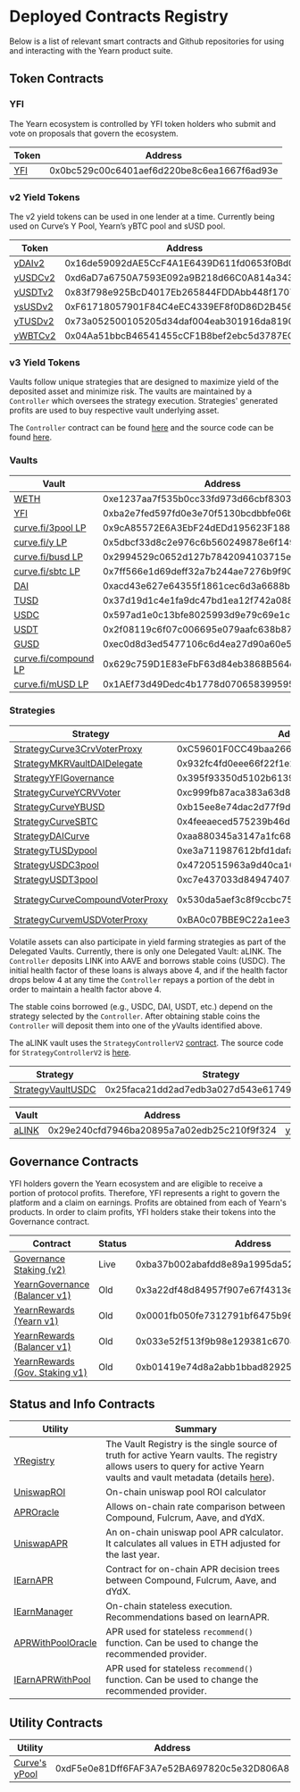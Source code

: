 # Deployed Contracts Registry

Below is a list of relevant smart contracts and Github repositories for using and interacting with the Yearn product suite.

## Token Contracts

### YFI

The Yearn ecosystem is controlled by YFI token holders who submit and vote on proposals that govern the ecosystem.

| Token                                                                        | Address                                    |
| ---------------------------------------------------------------------------- | ------------------------------------------ |
| [YFI](https://etherscan.io/token/0x0bc529c00c6401aef6d220be8c6ea1667f6ad93e) | 0x0bc529c00c6401aef6d220be8c6ea1667f6ad93e |

### v2 Yield Tokens

The v2 yield tokens can be used in one lender at a time. Currently being used on Curve’s Y Pool, Yearn’s yBTC pool and sUSD pool.

| Token                                                                              | Address                                    | Github                                                                                   |
| ---------------------------------------------------------------------------------- | ------------------------------------------ | ---------------------------------------------------------------------------------------- |
| [yDAIv2](https://etherscan.io/address/0x16de59092dAE5CcF4A1E6439D611fd0653f0Bd01)  | 0x16de59092dAE5CcF4A1E6439D611fd0653f0Bd01 | [YDAIv2.sol](https://github.com/iearn-finance/itoken/blob/master/contracts/YDAIv2.sol)   |
| [yUSDCv2](https://etherscan.io/address/0xd6aD7a6750A7593E092a9B218d66C0A814a3436e) | 0xd6aD7a6750A7593E092a9B218d66C0A814a3436e | [YUSDCv2.sol](https://github.com/iearn-finance/itoken/blob/master/contracts/YUSDCv2.sol) |
| [yUSDTv2](https://etherscan.io/address/0x83f798e925BcD4017Eb265844FDDAbb448f1707D) | 0x83f798e925BcD4017Eb265844FDDAbb448f1707D | [YUSDTv2.sol](https://github.com/iearn-finance/itoken/blob/master/contracts/YUSDTv2.sol) |
| [ysUSDv2](https://etherscan.io/address/0xF61718057901F84C4eEC4339EF8f0D86D2B45600) | 0xF61718057901F84C4eEC4339EF8f0D86D2B45600 | [YSUSDv2.sol](https://github.com/iearn-finance/itoken/blob/master/contracts/YSUSDv2.sol) |
| [yTUSDv2](https://etherscan.io/address/0x73a052500105205d34daf004eab301916da8190f) | 0x73a052500105205d34daf004eab301916da8190f | [YTUSDv2.sol](https://github.com/iearn-finance/itoken/blob/master/contracts/YTUSDv2.sol) |
| [yWBTCv2](https://etherscan.io/address/0x04Aa51bbcB46541455cCF1B8bef2ebc5d3787EC9) | 0x04Aa51bbcB46541455cCF1B8bef2ebc5d3787EC9 | [YWBTCv2.sol](https://github.com/iearn-finance/itoken/blob/master/contracts/YWBTCv2.sol) |

### v3 Yield Tokens

Vaults follow unique strategies that are designed to maximize yield of the deposited asset and minimize risk. The vaults are maintained by a `Controller` which oversees the strategy execution. Strategies' generated profits are used to buy respective vault underlying asset.

The `Controller` contract can be found [here](https://etherscan.io/address/0x9e65ad11b299ca0abefc2799ddb6314ef2d91080#code) and the source code can be found [here](https://github.com/iearn-finance/yearn-protocol/blob/develop/contracts/controllers/Controller.sol).

### Vaults

| Vault                                                                                             | Address                                    | GitHub                                                                                                 |
| ------------------------------------------------------------------------------------------------- | ------------------------------------------ | ------------------------------------------------------------------------------------------------------ |
| [WETH](https://etherscan.io/address/0xe1237aa7f535b0cc33fd973d66cbf830354d16c7)                   | 0xe1237aa7f535b0cc33fd973d66cbf830354d16c7 | [yWETH.sol](https://github.com/iearn-finance/yearn-protocol/blob/develop/contracts/vaults/yWETH.sol)   |
| [YFI](https://etherscan.io/address/0xba2e7fed597fd0e3e70f5130bcdbbfe06bb94fe1)                    | 0xba2e7fed597fd0e3e70f5130bcdbbfe06bb94fe1 | [yVault.sol](https://github.com/iearn-finance/yearn-protocol/blob/develop/contracts/vaults/yVault.sol) |
| [curve.fi/3pool LP](https://etherscan.io/address/0x9cA85572E6A3EbF24dEDd195623F188735A5179f#code) | 0x9cA85572E6A3EbF24dEDd195623F188735A5179f | [yVault.sol](https://github.com/iearn-finance/yearn-protocol/blob/develop/contracts/vaults/yVault.sol) |
| [curve.fi/y LP](https://etherscan.io/address/0x5dbcf33d8c2e976c6b560249878e6f1491bca25c)          | 0x5dbcf33d8c2e976c6b560249878e6f1491bca25c | [yVault.sol](https://github.com/iearn-finance/yearn-protocol/blob/develop/contracts/vaults/yVault.sol) |
| [curve.fi/busd LP](https://etherscan.io/address/0x2994529c0652d127b7842094103715ec5299bbed)       | 0x2994529c0652d127b7842094103715ec5299bbed | [yVault.sol](https://github.com/iearn-finance/yearn-protocol/blob/develop/contracts/vaults/yVault.sol) |
| [curve.fi/sbtc LP](https://etherscan.io/address/0x7ff566e1d69deff32a7b244ae7276b9f90e9d0f6)       | 0x7ff566e1d69deff32a7b244ae7276b9f90e9d0f6 | [yVault.sol](https://github.com/iearn-finance/yearn-protocol/blob/develop/contracts/vaults/yVault.sol) |
| [DAI](https://etherscan.io/address/0xacd43e627e64355f1861cec6d3a6688b31a6f952)                    | 0xacd43e627e64355f1861cec6d3a6688b31a6f952 | [yVault.sol](https://github.com/iearn-finance/yearn-protocol/blob/develop/contracts/vaults/yVault.sol) |
| [TUSD](https://etherscan.io/address/0x37d19d1c4e1fa9dc47bd1ea12f742a0887eda74a)                   | 0x37d19d1c4e1fa9dc47bd1ea12f742a0887eda74a | [yVault.sol](https://github.com/iearn-finance/yearn-protocol/blob/develop/contracts/vaults/yVault.sol) |
| [USDC](https://etherscan.io/address/0x597ad1e0c13bfe8025993d9e79c69e1c0233522e)                   | 0x597ad1e0c13bfe8025993d9e79c69e1c0233522e | [yVault.sol](https://github.com/iearn-finance/yearn-protocol/blob/develop/contracts/vaults/yVault.sol) |
| [USDT](https://etherscan.io/address/0x2f08119c6f07c006695e079aafc638b8789faf18)                   | 0x2f08119c6f07c006695e079aafc638b8789faf18 | [yVault.sol](https://github.com/iearn-finance/yearn-protocol/blob/develop/contracts/vaults/yVault.sol) |
| [GUSD](https://etherscan.io/address/0xec0d8d3ed5477106c6d4ea27d90a60e594693c90)                   | 0xec0d8d3ed5477106c6d4ea27d90a60e594693c90 | [yVault.sol](https://github.com/iearn-finance/yearn-protocol/blob/develop/contracts/vaults/yVault.sol) |
| [curve.fi/compound LP](https://etherscan.io/address/0x629c759d1e83efbf63d84eb3868b564d9521c129)   | 0x629c759D1E83eFbF63d84eb3868B564d9521C129 | [yVault.sol](https://github.com/iearn-finance/yearn-protocol/blob/develop/contracts/vaults/yVault.sol) |
| [curve.fi/mUSD LP](https://etherscan.io/address/0x1AEf73d49Dedc4b1778d0706583995958Dc862e6)       | 0x1AEf73d49Dedc4b1778d0706583995958Dc862e6 | [yVault.sol](https://github.com/iearn-finance/yearn-protocol/blob/develop/contracts/vaults/yVault.sol) |

### Strategies

| Strategy                                                                                                   | Address                                    | GitHub                                                                                                                                                       | Vault                                                                                           |
| ---------------------------------------------------------------------------------------------------------- | ------------------------------------------ | ------------------------------------------------------------------------------------------------------------------------------------------------------------ | ----------------------------------------------------------------------------------------------- |
| [StrategyCurve3CrvVoterProxy](https://etherscan.io/address/0xC59601F0CC49baa266891b7fc63d2D5FE097A79D)     | 0xC59601F0CC49baa266891b7fc63d2D5FE097A79D | [StrategyCurve3CrvVoterProxy.sol](https://github.com/iearn-finance/yearn-protocol/blob/develop/contracts/strategies/StrategyCurve3CrvVoterProxy.sol)         | [curve.fi/3pool LP](https://etherscan.io/address/0x9ca85572e6a3ebf24dedd195623f188735a5179f)    |
| [StrategyMKRVaultDAIDelegate](https://etherscan.io/address/0x932fc4fd0eee66f22f1e23fba74d7058391c0b15)     | 0x932fc4fd0eee66f22f1e23fba74d7058391c0b15 | [StrategyMKRVaultDAIDelegate.sol](https://github.com/iearn-finance/yearn-protocol/blob/develop/contracts/strategies/StrategyMKRVaultDAIDelegate.sol)         | [WETH](https://etherscan.io/address/0xe1237aa7f535b0cc33fd973d66cbf830354d16c7)                 |
| [StrategyYFIGovernance](https://etherscan.io/address/0x395f93350d5102b6139abfc84a7d6ee70488797c)           | 0x395f93350d5102b6139abfc84a7d6ee70488797c | [StrategyYFIGovernance.sol](https://github.com/iearn-finance/yearn-protocol/blob/develop/contracts/strategies/StrategyYFIGovernance.sol)                     | [YFI](https://etherscan.io/address/0xba2e7fed597fd0e3e70f5130bcdbbfe06bb94fe1)                  |
| [StrategyCurveYCRVVoter](https://etherscan.io/address/0xc999fb87aca383a63d804a575396f65a55aa5ac8)          | 0xc999fb87aca383a63d804a575396f65a55aa5ac8 | [StrategyCurveYCRVVoter.sol](https://github.com/iearn-finance/yearn-protocol/blob/master/contracts/strategies/StrategyCurveYCRVVoter.sol)                    | [curve.fi/y LP](https://etherscan.io/address/0x5dbcf33d8c2e976c6b560249878e6f1491bca25c)        |
| [StrategyCurveYBUSD](https://etherscan.io/address/0xb15ee8e74dac2d77f9d1080b32b0f3562954aee9)              | 0xb15ee8e74dac2d77f9d1080b32b0f3562954aee9 | [StrategyCurveYBUSD.sol](https://github.com/iearn-finance/yearn-protocol/blob/master/contracts/strategies/StrategyCurveYBUSD.sol)                            | [curve.fi/busd LP](https://etherscan.io/address/0x2994529c0652d127b7842094103715ec5299bbed)     |
| [StrategyCurveSBTC](https://etherscan.io/address/0x4feeaeced575239b46d70b50e13532ecb62e4ea8)               | 0x4feeaeced575239b46d70b50e13532ecb62e4ea8 | [StrategyCurveSBTC.sol](https://github.com/iearn-finance/yearn-protocol/blob/master/contracts/strategies/StrategyCurveSBTC.sol)                              | [curve.fi/sbtc LP](https://etherscan.io/address/0x7ff566e1d69deff32a7b244ae7276b9f90e9d0f6)     |
| [StrategyDAICurve](https://etherscan.io/address/0xaa880345a3147a1fc6889080401c791813ed08dc)                | 0xaa880345a3147a1fc6889080401c791813ed08dc | [StrategyDAICurve.sol](https://github.com/iearn-finance/yearn-protocol/blob/develop/contracts/strategies/StrategyDAICurve.sol)                               | [DAI](https://etherscan.io/address/0xacd43e627e64355f1861cec6d3a6688b31a6f952)                  |
| [StrategyTUSDypool](https://etherscan.io/address/0xe3a711987612bfd1dafa076506f3793c78d81558)               | 0xe3a711987612bfd1dafa076506f3793c78d81558 | [StrategyTUSDypool.sol](https://github.com/iearn-finance/yearn-protocol/blob/develop/contracts/strategies/StrategyTUSDypool.sol)                             | [TUSD](https://etherscan.io/address/0x37d19d1c4e1fa9dc47bd1ea12f742a0887eda74a)                 |
| [StrategyUSDC3pool](https://etherscan.io/address/0x4720515963a9d40ca10b1ade806c1291e6c9a86d)               | 0x4720515963a9d40ca10b1ade806c1291e6c9a86d | [StrategyUSDC3pool.sol](https://github.com/iearn-finance/yearn-protocol/blob/develop/contracts/strategies/StrategyUSDC3pool.sol)                             | [USDC](https://etherscan.io/address/0x597ad1e0c13bfe8025993d9e79c69e1c0233522e)                 |
| [StrategyUSDT3pool](https://etherscan.io/address/0xc7e437033d849474074429cbe8077c971ea2a852)               | 0xc7e437033d849474074429cbe8077c971ea2a852 | [StrategyUSDT3pool.sol](https://github.com/iearn-finance/yearn-protocol/blob/develop/contracts/strategies/StrategyUSDT3pool.sol)                             | [USDT](https://etherscan.io/address/0x2f08119c6f07c006695e079aafc638b8789faf18)                 |
| [StrategyCurveCompoundVoterProxy](https://etherscan.io/address/0x530da5aef3c8f9ccbc75c97c182d6ee2284b643f) | 0x530da5aef3c8f9ccbc75c97c182d6ee2284b643f | [StrategyCurveCompoundVoterProxy.sol](https://github.com/iearn-finance/yearn-protocol/blob/develop/contracts/strategies/StrategyCurveCompoundVoterProxy.sol) | [curve.fi/compound LP](https://etherscan.io/address/0x845838df265dcd2c412a1dc9e959c7d08537f8a2) |
| [StrategyCurvemUSDVoterProxy](https://etherscan.io/address/0xBA0c07BBE9C22a1ee33FE988Ea3763f21D0909a0)     | 0xBA0c07BBE9C22a1ee33FE988Ea3763f21D0909a0 | [StrategyCurvemUSDVoterProxy.sol](https://github.com/iearn-finance/yearn-protocol/blob/develop/contracts/strategies/StrategyCurvemUSDVoterProxy.sol)         | [curve.fi/mUSD LP](https://etherscan.io/address/0x1aef73d49dedc4b1778d0706583995958dc862e6)     |

Volatile assets can also participate in yield farming strategies as part of the Delegated Vaults. Currently, there is only one Delegated Vault: aLINK. The `Controller` deposits LINK into AAVE and borrows stable coins \(USDC\). The initial health factor of these loans is always above 4, and if the health factor drops below 4 at any time the `Controller` repays a portion of the debt in order to maintain a health factor above 4.

The stable coins borrowed \(e.g., USDC, DAI, USDT, etc.\) depend on the strategy selected by the `Controller`. After obtaining stable coins the `Controller` will deposit them into one of the yVaults identified above.

The aLINK vault uses the `StrategyControllerV2` [contract](https://etherscan.io/address/code). The source code for `StrategyControllerV2` is [here](https://github.com/iearn-finance/vaults/blob/master/contracts/controllers/StrategyControllerV2.sol).

| Strategy                                                                                     | Strategy                                   | GitHub                                                                                                                           |
| -------------------------------------------------------------------------------------------- | ------------------------------------------ | -------------------------------------------------------------------------------------------------------------------------------- |
| [StrategyVaultUSDC](https://etherscan.io/address/0x25faca21dd2ad7edb3a027d543e617496820d8d6) | 0x25faca21dd2ad7edb3a027d543e617496820d8d6 | [StrategyVaultUSDC.sol](https://github.com/iearn-finance/yearn-protocol/blob/develop/contracts/strategies/StrategyVaultUSDC.sol) |

| Vault                                                                            | Address                                    | GitHub                                                                                                                   |
| -------------------------------------------------------------------------------- | ------------------------------------------ | ------------------------------------------------------------------------------------------------------------------------ |
| [aLINK](https://etherscan.io/address/0x29e240cfd7946ba20895a7a02edb25c210f9f324) | 0x29e240cfd7946ba20895a7a02edb25c210f9f324 | [yDelegatedVault.sol](https://github.com/iearn-finance/yearn-protocol/blob/develop/contracts/vaults/yDelegatedVault.sol) |

## Governance Contracts

YFI holders govern the Yearn ecosystem and are eligible to receive a portion of protocol profits. Therefore, YFI represents a right to govern the platform and a claim on earnings. Profits are obtained from each of Yearn's products. In order to claim profits, YFI holders stake their tokens into the Governance contract.

| Contract                                                                                                         | Status | Address                                    |
| ---------------------------------------------------------------------------------------------------------------- | ------ | ------------------------------------------ |
| [Governance Staking \(v2\)](https://etherscan.io/address/0xba37b002abafdd8e89a1995da52740bbc013d992#code)        | Live   | 0xba37b002abafdd8e89a1995da52740bbc013d992 |
| [YearnGovernance \(Balancer v1\)](https://etherscan.io/address/0x3a22df48d84957f907e67f4313e3d43179040d6e#code)  | Old    | 0x3a22df48d84957f907e67f4313e3d43179040d6e |
| [YearnRewards \(Yearn v1\)](https://etherscan.io/address/0x0001fb050fe7312791bf6475b96569d83f695c9f#code)        | Old    | 0x0001fb050fe7312791bf6475b96569d83f695c9f |
| [YearnRewards \(Balancer v1\)](https://etherscan.io/address/0x033e52f513f9b98e129381c6708f9faa2dee5db5#code)     | Old    | 0x033e52f513f9b98e129381c6708f9faa2dee5db5 |
| [YearnRewards \(Gov. Staking v1\)](https://etherscan.io/address/0xb01419e74d8a2abb1bbad82925b19c36c191a701#code) | Old    | 0xb01419e74d8a2abb1bbad82925b19c36c191a701 |

## Status and Info Contracts

| Utility                                                                                           | Summary                                                                                                                                                                                                                               |
| ------------------------------------------------------------------------------------------------- | ------------------------------------------------------------------------------------------------------------------------------------------------------------------------------------------------------------------------------------- |
| [YRegistry](https://etherscan.io/address/0x3ee41c098f9666ed2ea246f4d2558010e59d63a0#code)         | The Vault Registry is the single source of truth for active Yearn vaults. The registry allows users to query for active Yearn vaults and vault metadata \(details [here](https://hackmd.io/JDWZ6BAuSmm-VRQRp-bZXw#Vault-Registry-)\). |
| [UniswapROI](https://etherscan.io/address/0xd04ca0ae1cd8085438fdd8c22a76246f315c2687#code)        | On-chain uniswap pool ROI calculator                                                                                                                                                                                                  |
| [APROracle](https://etherscan.io/address/0x97ff4a1b787ade6b94cca95b61f79417c673331d#code)         | Allows on-chain rate comparison between Compound, Fulcrum, Aave, and dYdX.                                                                                                                                                            |
| [UniswapAPR](https://etherscan.io/address/0x4c70D89A4681b2151F56Dc2c3FD751aBb9CE3D95#code)        | An on-chain uniswap pool APR calculator. It calculates all values in ETH adjusted for the last year.                                                                                                                                  |
| [IEarnAPR](https://etherscan.io/address/0x9cad8ab10daa9af1a9d2b878541f41b697268eec#code)          | Contract for on-chain APR decision trees between Compound, Fulcrum, Aave, and dYdX.                                                                                                                                                   |
| [IEarnManager](https://etherscan.io/address/0x318135fbd0b40d48fcef431ccdf6c7926450edfb#code)      | On-chain stateless execution. Recommendations based on IearnAPR.                                                                                                                                                                      |
| [APRWithPoolOracle](https://etherscan.io/address/0xAE8F37F0e8AD690486bFA2495113d7E94B7a7Ba6#code) | APR used for stateless `recommend()` function. Can be used to change the recommended provider.                                                                                                                                        |
| [IEarnAPRWithPool](https://etherscan.io/address/0xcD5F61c392B61F440991DEf98FF6Af07FC6900D4#code)  | APR used for stateless `recommend()` function. Can be used to change the recommended provider.                                                                                                                                        |

## Utility Contracts

| Utility                                                                                       | Address                                    |
| --------------------------------------------------------------------------------------------- | ------------------------------------------ |
| [Curve's yPool](https://etherscan.io/address/0xdF5e0e81Dff6FAF3A7e52BA697820c5e32D806A8#code) | 0xdF5e0e81Dff6FAF3A7e52BA697820c5e32D806A8 |
